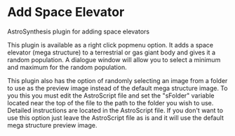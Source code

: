 # Add Space Elevator
AstroSynthesis plugin for adding space elevators

This plugin is available as a right click popmenu option. It adds a 
space elevator (mega structure) to a terrestrial or gas giant body and 
gives it a random population.  A dialogue window will allow you to 
select a minimum and maximum for the random population. 

This plugin also has the option of randomly selecting an image from a 
folder to use as the preview image instead of the default mega structure
 image.  To you this you must edit the AstroScript file and set the 
"sFolder" variable located near the top of the file to the path to the 
folder you wish to use.  Detailed instructions are located in the 
AstroScript file.  If you don't want to use this option just leave the 
AstroScript file as is and it will use the default mega structure 
preview image.
